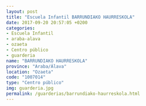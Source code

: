 ```yaml
---
layout: post
title: "Escuela Infantil BARRUNDIAKO HAURRESKOLA"
date: 2017-09-20 20:57:05 +0200
categories:
- Escuela Infantil
- araba-alava
- ozaeta
- Centro público
- guarderia
name: "BARRUNDIAKO HAURRESKOLA"
province: "Araba/Álava"
location: "Ozaeta"
code: "1007014"
type: "Centro público"
img: guarderia.jpg
permalink: /guarderias/barrundiako-haurreskola.html
---
```

